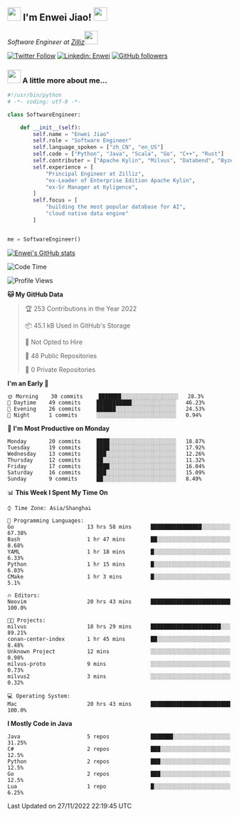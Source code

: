<h2><img src="https://emojis.slackmojis.com/emojis/images/1531849430/4246/blob-sunglasses.gif?1531849430" width="30"/> I'm  Enwei Jiao! <img src="https://media.giphy.com/media/juBt25nT1KGys/giphy.gif" width=30> </h2>
<!-- <img align='right' src="https://media.giphy.com/media/M9gbBd9nbDrOTu1Mqx/giphy.gif" width="230"> -->
<p><em>Software Engineer at <a href="https://zilliz.com/">Zilliz</a><img src="https://media.giphy.com/media/WUlplcMpOCEmTGBtBW/giphy.gif" width="30"></em></p>

[![Twitter Follow](https://img.shields.io/twitter/follow/misteranmol?label=Follow)](https://twitter.com/intent/follow?screen_name=EnweiJiao)
[![Linkedin: Enwei](https://img.shields.io/badge/-enwei-blue?style=&logo=Linkedin&logoColor=white&link=https://www.linkedin.com/in/enwei-jiao-41192a97)](https://www.linkedin.com/in/enwei-jiao-41192a97/)
[![GitHub followers](https://img.shields.io/github/followers/jiaoew1991?label=Follow&style=social)](https://github.com/jiaoew1991)


### <img src="https://media.giphy.com/media/VgCDAzcKvsR6OM0uWg/giphy.gif" width="30"> A little more about me...  

```python
#!/usr/bin/python
# -*- coding: utf-8 -*-

class SoftwareEngineer:

    def __init__(self):
        self.name = "Enwei Jiao"
        self.role = "Software Engineer"
        self.language_spoken = ["zh_CN", "en_US"]
        self.code = ["Python", "Java", "Scala", "Go", "C++", "Rust"]
        self.contributer = ["Apache Kylin", "Milvus", "Databend", "Byzer-Lang"]
        self.experience = [
            "Principal Engineer at Zilliz",
            "ex-Leader of Enterprise Edition Apache Kylin",
            "ex-Sr Manager at Kyligence",
        ]
        self.focus = [
            "building the most popular database for AI",
            "cloud native data engine"
        ]


me = SoftwareEngineer()
```

[![Enwei's GitHub stats](https://github-readme-stats.vercel.app/api?username=jiaoew1991&count_private=true&show_icons=true)](https://github.com/jiaoew1991/jiaoew1991)

<!-- [![Top Langs](https://github-readme-stats.vercel.app/api/top-langs/?username=jiaoew1991&layout=compact)](https://github.com/jiaoew1991/jiaoew1991) -->

<!--START_SECTION:waka-->
![Code Time](http://img.shields.io/badge/Code%20Time-315%20hrs%2059%20mins-blue)

![Profile Views](http://img.shields.io/badge/Profile%20Views-0-blue)

**🐱 My GitHub Data** 

> 🏆 253 Contributions in the Year 2022
 > 
> 📦 45.1 kB Used in GitHub's Storage 
 > 
> 🚫 Not Opted to Hire
 > 
> 📜 48 Public Repositories 
 > 
> 🔑 0 Private Repositories  
 > 
**I'm an Early 🐤** 

```text
🌞 Morning    30 commits     ███████░░░░░░░░░░░░░░░░░░   28.3% 
🌆 Daytime    49 commits     ███████████░░░░░░░░░░░░░░   46.23% 
🌃 Evening    26 commits     ██████░░░░░░░░░░░░░░░░░░░   24.53% 
🌙 Night      1 commits      ░░░░░░░░░░░░░░░░░░░░░░░░░   0.94%

```
📅 **I'm Most Productive on Monday** 

```text
Monday       20 commits     ████░░░░░░░░░░░░░░░░░░░░░   18.87% 
Tuesday      19 commits     ████░░░░░░░░░░░░░░░░░░░░░   17.92% 
Wednesday    13 commits     ███░░░░░░░░░░░░░░░░░░░░░░   12.26% 
Thursday     12 commits     ██░░░░░░░░░░░░░░░░░░░░░░░   11.32% 
Friday       17 commits     ████░░░░░░░░░░░░░░░░░░░░░   16.04% 
Saturday     16 commits     ███░░░░░░░░░░░░░░░░░░░░░░   15.09% 
Sunday       9 commits      ██░░░░░░░░░░░░░░░░░░░░░░░   8.49%

```


📊 **This Week I Spent My Time On** 

```text
⌚︎ Time Zone: Asia/Shanghai

💬 Programming Languages: 
Go                       13 hrs 58 mins      ████████████████░░░░░░░░░   67.38% 
Bash                     1 hr 47 mins        ██░░░░░░░░░░░░░░░░░░░░░░░   8.68% 
YAML                     1 hr 18 mins        █░░░░░░░░░░░░░░░░░░░░░░░░   6.33% 
Python                   1 hr 15 mins        █░░░░░░░░░░░░░░░░░░░░░░░░   6.03% 
CMake                    1 hr 3 mins         █░░░░░░░░░░░░░░░░░░░░░░░░   5.1%

🔥 Editors: 
Neovim                   20 hrs 43 mins      █████████████████████████   100.0%

🐱‍💻 Projects: 
milvus                   18 hrs 29 mins      ██████████████████████░░░   89.21% 
conan-center-index       1 hr 45 mins        ██░░░░░░░░░░░░░░░░░░░░░░░   8.48% 
Unknown Project          12 mins             ░░░░░░░░░░░░░░░░░░░░░░░░░   0.98% 
milvus-proto             9 mins              ░░░░░░░░░░░░░░░░░░░░░░░░░   0.73% 
milvus2                  3 mins              ░░░░░░░░░░░░░░░░░░░░░░░░░   0.32%

💻 Operating System: 
Mac                      20 hrs 43 mins      █████████████████████████   100.0%

```

**I Mostly Code in Java** 

```text
Java                     5 repos             ███████░░░░░░░░░░░░░░░░░░   31.25% 
C#                       2 repos             ███░░░░░░░░░░░░░░░░░░░░░░   12.5% 
Python                   2 repos             ███░░░░░░░░░░░░░░░░░░░░░░   12.5% 
Go                       2 repos             ███░░░░░░░░░░░░░░░░░░░░░░   12.5% 
Lua                      1 repo              █░░░░░░░░░░░░░░░░░░░░░░░░   6.25%

```



 Last Updated on 27/11/2022 22:19:45 UTC
<!--END_SECTION:waka-->
